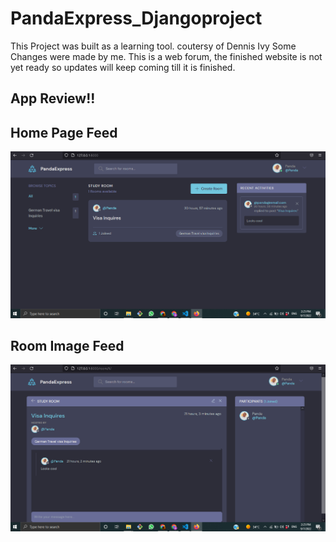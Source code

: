 # PandaExpress_Djangoproject

This Project was built as a learning tool.
coutersy of Dennis Ivy
Some Changes were made by me.
This is a web forum, the finished website is not yet ready so updates will keep coming till it is finished.


## App Review!!

## Home Page Feed 
![Getting Started](Homepageimage.png)

## Room Image Feed
![Roomimage](Roomimage.png)
